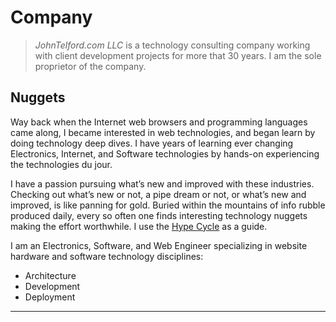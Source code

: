 # Company



> *JohnTelford.com LLC* is a  technology consulting company working with client  development projects for more that 30 years. I am the sole proprietor of the company.

## Nuggets
Way back when the Internet web browsers and programming languages came along, I became interested in web technologies, and began learn by doing technology deep dives. I have years of learning ever changing Electronics, Internet, and Software technologies by hands-on experiencing the technologies du jour.

I have a passion pursuing what’s new and improved with these industries. Checking out what’s new or not, a pipe dream or not, or what’s new and improved, is like panning for gold. Buried within the mountains of info rubble produced daily, every so often one finds interesting technology nuggets making the effort worthwhile. I use the [Hype Cycle](hypecycle.md) as a guide.


I am an Electronics, Software, and Web Engineer specializing in website hardware and software technology disciplines:

- Architecture
- Development
- Deployment

---


